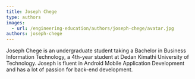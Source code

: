 ```yaml
---
title: Joseph Chege
type: authors
images:
  - url: /engineering-education/authors/joseph-chege/avatar.jpg
authors: joseph-chege
---
```

Joseph Chege is an undergraduate student taking a Bachelor in Business Information Technology, a 4th-year student at Dedan Kimathi University of Technology. Joseph is fluent in Android Mobile Application Development and has a lot of passion for back-end development.
